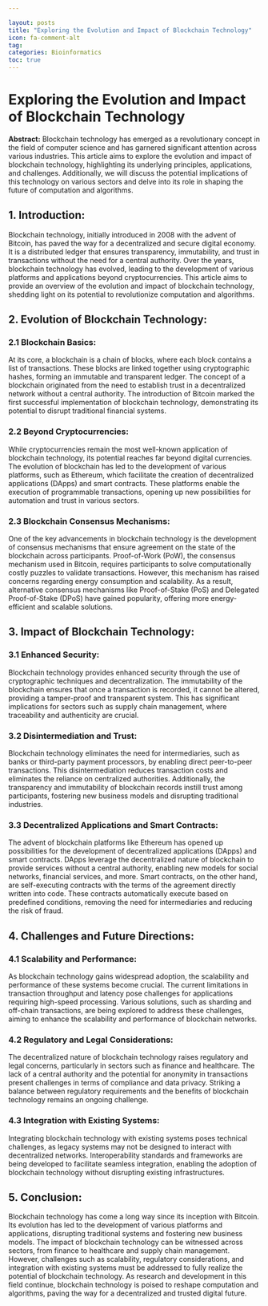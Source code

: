 ```yaml
---

layout: posts
title: "Exploring the Evolution and Impact of Blockchain Technology"
icon: fa-comment-alt
tag:      
categories: Bioinformatics
toc: true
---
```




# Exploring the Evolution and Impact of Blockchain Technology

**Abstract:**
Blockchain technology has emerged as a revolutionary concept in the field of computer science and has garnered significant attention across various industries. This article aims to explore the evolution and impact of blockchain technology, highlighting its underlying principles, applications, and challenges. Additionally, we will discuss the potential implications of this technology on various sectors and delve into its role in shaping the future of computation and algorithms.

## 1. Introduction:
Blockchain technology, initially introduced in 2008 with the advent of Bitcoin, has paved the way for a decentralized and secure digital economy. It is a distributed ledger that ensures transparency, immutability, and trust in transactions without the need for a central authority. Over the years, blockchain technology has evolved, leading to the development of various platforms and applications beyond cryptocurrencies. This article aims to provide an overview of the evolution and impact of blockchain technology, shedding light on its potential to revolutionize computation and algorithms.

## 2. Evolution of Blockchain Technology:
### 2.1 Blockchain Basics:
At its core, a blockchain is a chain of blocks, where each block contains a list of transactions. These blocks are linked together using cryptographic hashes, forming an immutable and transparent ledger. The concept of a blockchain originated from the need to establish trust in a decentralized network without a central authority. The introduction of Bitcoin marked the first successful implementation of blockchain technology, demonstrating its potential to disrupt traditional financial systems.

### 2.2 Beyond Cryptocurrencies:
While cryptocurrencies remain the most well-known application of blockchain technology, its potential reaches far beyond digital currencies. The evolution of blockchain has led to the development of various platforms, such as Ethereum, which facilitate the creation of decentralized applications (DApps) and smart contracts. These platforms enable the execution of programmable transactions, opening up new possibilities for automation and trust in various sectors.

### 2.3 Blockchain Consensus Mechanisms:
One of the key advancements in blockchain technology is the development of consensus mechanisms that ensure agreement on the state of the blockchain across participants. Proof-of-Work (PoW), the consensus mechanism used in Bitcoin, requires participants to solve computationally costly puzzles to validate transactions. However, this mechanism has raised concerns regarding energy consumption and scalability. As a result, alternative consensus mechanisms like Proof-of-Stake (PoS) and Delegated Proof-of-Stake (DPoS) have gained popularity, offering more energy-efficient and scalable solutions.

## 3. Impact of Blockchain Technology:
### 3.1 Enhanced Security:
Blockchain technology provides enhanced security through the use of cryptographic techniques and decentralization. The immutability of the blockchain ensures that once a transaction is recorded, it cannot be altered, providing a tamper-proof and transparent system. This has significant implications for sectors such as supply chain management, where traceability and authenticity are crucial.

### 3.2 Disintermediation and Trust:
Blockchain technology eliminates the need for intermediaries, such as banks or third-party payment processors, by enabling direct peer-to-peer transactions. This disintermediation reduces transaction costs and eliminates the reliance on centralized authorities. Additionally, the transparency and immutability of blockchain records instill trust among participants, fostering new business models and disrupting traditional industries.

### 3.3 Decentralized Applications and Smart Contracts:
The advent of blockchain platforms like Ethereum has opened up possibilities for the development of decentralized applications (DApps) and smart contracts. DApps leverage the decentralized nature of blockchain to provide services without a central authority, enabling new models for social networks, financial services, and more. Smart contracts, on the other hand, are self-executing contracts with the terms of the agreement directly written into code. These contracts automatically execute based on predefined conditions, removing the need for intermediaries and reducing the risk of fraud.

## 4. Challenges and Future Directions:
### 4.1 Scalability and Performance:
As blockchain technology gains widespread adoption, the scalability and performance of these systems become crucial. The current limitations in transaction throughput and latency pose challenges for applications requiring high-speed processing. Various solutions, such as sharding and off-chain transactions, are being explored to address these challenges, aiming to enhance the scalability and performance of blockchain networks.

### 4.2 Regulatory and Legal Considerations:
The decentralized nature of blockchain technology raises regulatory and legal concerns, particularly in sectors such as finance and healthcare. The lack of a central authority and the potential for anonymity in transactions present challenges in terms of compliance and data privacy. Striking a balance between regulatory requirements and the benefits of blockchain technology remains an ongoing challenge.

### 4.3 Integration with Existing Systems:
Integrating blockchain technology with existing systems poses technical challenges, as legacy systems may not be designed to interact with decentralized networks. Interoperability standards and frameworks are being developed to facilitate seamless integration, enabling the adoption of blockchain technology without disrupting existing infrastructures.

## 5. Conclusion:
Blockchain technology has come a long way since its inception with Bitcoin. Its evolution has led to the development of various platforms and applications, disrupting traditional systems and fostering new business models. The impact of blockchain technology can be witnessed across sectors, from finance to healthcare and supply chain management. However, challenges such as scalability, regulatory considerations, and integration with existing systems must be addressed to fully realize the potential of blockchain technology. As research and development in this field continue, blockchain technology is poised to reshape computation and algorithms, paving the way for a decentralized and trusted digital future.